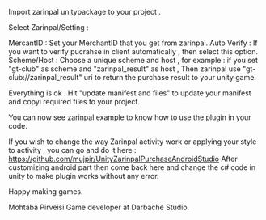 
Import zarinpal unitypackage to your project .

Select Zarinpal/Setting :

MercantID : Set your MerchantID that you get from zarinpal.
Auto Verify : If you want to verify pucrahse in client automatically , then select this option.
Scheme/Host : Choose a unique scheme and host , for example : if you set "gt-club" as scheme and "zarinpal_result" as host ,
Then zarinpal use "gt-club://zarinpal_result" uri to return the purchase result to your unity game.

Everything is ok . Hit "update manifest and files" to update your manifest and copyi required files to your project.

You can now see zarinpal example to know how to use the plugin in your code.

If you wish to change the way Zarinpal activity work or applying your style to activity , you can go and do it here :
https://github.com/mujpir/UnityZarinpalPurchaseAndroidStudio
After customizing android part then come back here and change the c# code in unity to make plugin works without any error.

Happy making games.

Mohtaba Pirveisi
Game developer at Darbache Studio.
